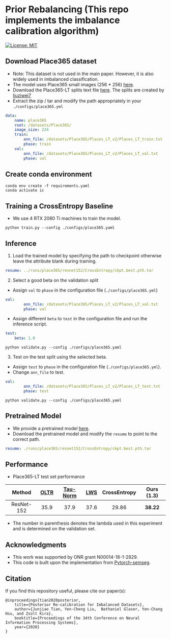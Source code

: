 # Prior Rebalancing (This repo implements the imbalance calibration algorithm)
[![License: MIT](https://img.shields.io/badge/License-MIT-yellow.svg)](https://opensource.org/licenses/MIT) 

## Download Place365 dataset
- Note: This dataset is not used in the main paper. However, it is also widely used in imbalanced classification. 
- The model uses Place365 small images (256 * 256) [here](http://places2.csail.mit.edu/download.html).
- Download the Place365-LT splits text file [here](https://drive.google.com/file/d/14UrlzxUi12JJIX2U8NE6GFgUhsSvrUHm/view?usp=sharing). The splits are created by [liuziwei7](https://github.com/zhmiao/OpenLongTailRecognition-OLTR) 
- Extract the zip / tar and modify the path appropriately in your `./configs/place365.yml`
```yaml
data:
    name: place365
    root: /datasets/Place365/
    image_size: 224
    train:
        ann_file: /datasets/Place365/Places_LT_v2/Places_LT_train.txt
        phase: train
    val: 
        ann_file: /datasets/Place365/Places_LT_v2/Places_LT_val.txt
        phase: val
```

## Create conda environment
```
conda env create -f requirements.yaml
conda activate ic
```

## Training a CrossEntropy Baseline 
- We use 4 RTX 2080 Ti machines to train the model.
```
python train.py --config ./configs/place365.yaml   
```

## Inference
1. Load the trained model by specifying the path to checkpoint otherwise leave the attribute blank during training.
```yaml
resume: ../runs/place365/resnet152/CrossEntropy/ckpt.best.pth.tar  
```
2. Select a good beta on the validation split
- Assign `val` to `phase` in the configuration file (`./configs/place365.yml`)
```yaml
val: 
        ann_file: /datasets/Place365/Places_LT_v2/Places_LT_val.txt
        phase: val
```
- Assign different `beta` to `test` in the configuration file and run the inference script.
```yaml
test:
    beta: 1.0  
```
```
python validate.py --config ./configs/place365.yaml   
```
3. Test on the test split using the selected beta.
- Assign `test` to `phase` in the configuration file (`./configs/place365.yml`).
- Change `ann_file` to test.
```yaml
val: 
        ann_file: /datasets/Place365/Places_LT_v2/Places_LT_test.txt
        phase: test
```
```
python validate.py --config ./configs/place365.yaml   
```

## Pretrained Model
- We provide a pretrained model [here](https://drive.google.com/file/d/1RNviW12oj5Dw32MxvCWHZfoe6LjlMWAl/view?usp=sharing).
- Download the pretrained model and modify the `resume` to point to the correct path.
```yaml 
resume: ./runs/place365/resnet152/CrossEntropy/ckpt.best.pth.tar 
```

## Performance
- Place365-LT test set performance

|   Method    |    [OLTR](https://arxiv.org/pdf/1904.05160.pdf)     |  [Tau-Norm](https://arxiv.org/pdf/1910.09217.pdf)   |   [LWS](https://arxiv.org/pdf/1910.09217.pdf)       |     CrossEntropy    |     Ours (1.3)    |
| :---------: | :------------: | :-----------: | :---------: | :---------: | :---------: | 
|  ResNet-152 |      35.9      |      37.9     |    37.6      |     29.86     |      **38.22**  |  

- The number in parenthesis denotes the lambda used in this experiment and is determined on the validation set. 

## Acknowledgments
- This work was supported by ONR grant N00014-18-1-2829.
- This code is built upon the implementation from [Pytorch-semseg](https://github.com/meetshah1995/pytorch-semseg).

## Citation
If you find this repository useful, please cite our paper(s):

```
@inproceedings{tian2020posterior,
    title={Posterior Re-calibration for Imbalanced Datasets},
    author={Junjiao Tian, Yen-Cheng Liu,  Nathaniel Glaser, Yen-Chang Hsu, and Zsolt Kira},
    booktitle={Proceedings of the 34th Conference on Neural Information Processing Systems},
    year={2020}
}
```
